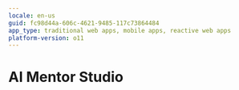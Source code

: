 ```yaml
---
locale: en-us
guid: fc98d44a-606c-4621-9485-117c73864484
app_type: traditional web apps, mobile apps, reactive web apps
platform-version: o11
---
```


<div class="hidden"><h1>AI Mentor Studio</h1></div> 
